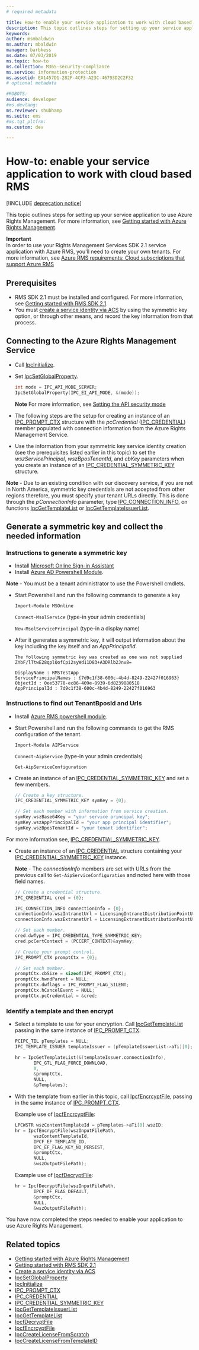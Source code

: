 ```yaml
---
# required metadata

title: How-to enable your service application to work with cloud based RMS | Azure RMS
description: This topic outlines steps for setting up your service application to use Azure Rights Management.
keywords:
author: msmbaldwin
ms.author: mbaldwin
manager: barbkess
ms.date: 07/03/2019
ms.topic: how-to
ms.collection: M365-security-compliance
ms.service: information-protection
ms.assetid: EA1457D1-282F-4CF3-A23C-46793D2C2F32
# optional metadata

#ROBOTS:
audience: developer
#ms.devlang:
ms.reviewer: shubhamp
ms.suite: ems
#ms.tgt_pltfrm:
ms.custom: dev

---
```


# How-to: enable your service application to work with cloud based RMS

[!INCLUDE [deprecation notice](../includes/deprecation-warning.md)]

This topic outlines steps for setting up your service application to use Azure Rights Management. For more information, see [Getting started with Azure Rights Management](../requirements.md).

**Important**  
In order to use your Rights Management Services SDK 2.1 service application with Azure RMS, you'll need to create your own tenants. For more information, see [Azure RMS requirements: Cloud subscriptions that support Azure RMS](../requirements.md)

## Prerequisites

-   RMS SDK 2.1 must be installed and configured. For more information, see [Getting started with RMS SDK 2.1](getting-started-with-ad-rms-2-0.md).
-   You must [create a service identity via ACS](/previous-versions/azure/azure-services/gg185924(v=azure.100)) by using the symmetric key option, or through other means, and record the key information from that process.

## Connecting to the Azure Rights Management Service

- Call [IpcInitialize](/previous-versions/windows/desktop/msipc/ipcinitialize).
- Set [IpcSetGlobalProperty](/previous-versions/windows/desktop/msipc/ipcsetglobalproperty).

  ```cpp
  int mode = IPC_API_MODE_SERVER;
  IpcSetGlobalProperty(IPC_EI_API_MODE, &(mode));
  ```

  **Note**  For more information, see [Setting the API security mode](setting-the-api-security-mode-api-mode.md)


-   The following steps are the setup for creating an instance of an [IPC\_PROMPT\_CTX](/previous-versions/windows/desktop/msipc/ipc-prompt-ctx) structure with the *pcCredential*  ([IPC\_CREDENTIAL](/previous-versions/windows/desktop/msipc/ipc-credential)) member populated with connection information from the Azure Rights Management Service.
-   Use the information from your symmetric key service identity creation (see the prerequisites listed earlier in this topic) to set the *wszServicePrincipal*, *wszBposTenantId*, and *cbKey* parameters when you create an instance of an [IPC\_CREDENTIAL\_SYMMETRIC\_KEY](/previous-versions/windows/desktop/msipc/ipc-credential-symmetric-key) structure.

**Note** - Due to an existing condition with our discovery service, if you are not in North America, symmetric key credentials are not accepted from other regions therefore, you must specify your tenant URLs directly. This is done through the *pConnectionInfo* parameter, type [IPC\_CONNECTION\_INFO](/previous-versions/windows/desktop/msipc/ipc-connection-info), on functions  [IpcGetTemplateList](/previous-versions/windows/desktop/msipc/ipcgettemplatelist) or [IpcGetTemplateIssuerList](/previous-versions/windows/desktop/msipc/ipcgettemplateissuerlist).

## Generate a symmetric key and collect the needed information

### Instructions to generate a symmetric key

-   Install [Microsoft Online Sign-in Assistant](https://go.microsoft.com/fwlink/p/?LinkID=286152)
-   Install [Azure AD Powershell Module](https://bposast.vo.msecnd.net/MSOPMW/8073.4/amd64/AdministrationConfig-en.msi).

**Note** - You must be a tenant administrator to use the Powershell cmdlets.

- Start Powershell and run the following commands to generate a key

    `Import-Module MSOnline`

    `Connect-MsolService` (type-in your admin credentials)

    `New-MsolServicePrincipal` (type-in a display name)

- After it generates a symmetric key, it will output information about the key including the key itself and an *AppPrincipalId*.

  ```output
  The following symmetric key was created as one was not supplied
  ZYbF/lTtwE28qplQofCpi2syWd11D83+A3DRlb2Jnv8=

  DisplayName : RMSTestApp
  ServicePrincipalNames : {7d9c1f38-600c-4b4d-8249-22427f016963}
  ObjectId : 0ee53770-ec86-409e-8939-6d8239880518
  AppPrincipalId : 7d9c1f38-600c-4b4d-8249-22427f016963
  ```


### Instructions to find out **TenantBposId** and **Urls**

-   Install [Azure RMS powershell module](../install-powershell.md).
-   Start Powershell and run the following commands to get the RMS configuration of the tenant.

    `Import-Module AIPService`

    `Connect-AipService` (type-in your admin credentials)

    `Get-AipServiceConfiguration`


- Create an instance of an  [IPC\_CREDENTIAL\_SYMMETRIC\_KEY](/previous-versions/windows/desktop/msipc/ipc-credential-symmetric-key) and set a few members.

  ```cpp
  // Create a key structure.
  IPC_CREDENTIAL_SYMMETRIC_KEY symKey = {0};

  // Set each member with information from service creation.
  symKey.wszBase64Key = "your service principal key";
  symKey.wszAppPrincipalId = "your app principal identifier";
  symKey.wszBposTenantId = "your tenant identifier";
  ```

For more information see, [IPC\_CREDENTIAL\_SYMMETRIC\_KEY](/previous-versions/windows/desktop/msipc/ipc-credential-symmetric-key).

- Create an instance of an [IPC\_CREDENTIAL](/previous-versions/windows/desktop/msipc/ipc-credential) structure containing your [IPC\_CREDENTIAL\_SYMMETRIC\_KEY](/previous-versions/windows/desktop/msipc/ipc-credential-symmetric-key) instance.

  **Note** - The *connectionInfo* members are set with URLs from the previous call to `Get-AipServiceConfiguration` and noted here with those field names.

  ```cpp
  // Create a credential structure.
  IPC_CREDENTIAL cred = {0};

  IPC_CONNECTION_INFO connectionInfo = {0};
  connectionInfo.wszIntranetUrl = LicensingIntranetDistributionPointUrl;
  connectionInfo.wszExtranetUrl = LicensingExtranetDistributionPointUrl;

  // Set each member.
  cred.dwType = IPC_CREDENTIAL_TYPE_SYMMETRIC_KEY;
  cred.pcCertContext = (PCCERT_CONTEXT)&symKey;

  // Create your prompt control.
  IPC_PROMPT_CTX promptCtx = {0};

  // Set each member.
  promptCtx.cbSize = sizeof(IPC_PROMPT_CTX);
  promptCtx.hwndParent = NULL;
  promptCtx.dwflags = IPC_PROMPT_FLAG_SILENT;
  promptCtx.hCancelEvent = NULL;
  promptCtx.pcCredential = &cred;
  ```

### Identify a template and then encrypt

- Select a template to use for your encryption.
    Call [IpcGetTemplateList](/previous-versions/windows/desktop/msipc/ipcgettemplatelist) passing in the same instance of [IPC\_PROMPT\_CTX](/previous-versions/windows/desktop/msipc/ipc-prompt-ctx).

  ```cpp
  PCIPC_TIL pTemplates = NULL;
  IPC_TEMPLATE_ISSUER templateIssuer = (pTemplateIssuerList->aTi)[0];

  hr = IpcGetTemplateList(&(templateIssuer.connectionInfo),
         IPC_GTL_FLAG_FORCE_DOWNLOAD,
         0,
         &promptCtx,
         NULL,
         &pTemplates);
  ```

- With the template from earlier in this topic, call [IpcfEncrcyptFile](/previous-versions/windows/desktop/msipc/ipcfencryptfile), passing in the same instance of [IPC\_PROMPT\_CTX](/previous-versions/windows/desktop/msipc/ipc-prompt-ctx).

  Example use of [IpcfEncrcyptFile](/previous-versions/windows/desktop/msipc/ipcfencryptfile):

  ```cpp
  LPCWSTR wszContentTemplateId = pTemplates->aTi[0].wszID;
  hr = IpcfEncryptFile(wszInputFilePath,
         wszContentTemplateId,
         IPCF_EF_TEMPLATE_ID,
         IPC_EF_FLAG_KEY_NO_PERSIST,
         &promptCtx,
         NULL,
         &wszOutputFilePath);
  ```

  Example use of [IpcfDecryptFile](/previous-versions/windows/desktop/msipc/ipcfdecryptfile):

  ```cpp
  hr = IpcfDecryptFile(wszInputFilePath,
         IPCF_DF_FLAG_DEFAULT,
         &promptCtx,
         NULL,
         &wszOutputFilePath);
  ```

You have now completed the steps needed to enable your application to use Azure Rights Management.

## Related topics

* [Getting started with Azure Rights Management](../requirements.md)
* [Getting started with RMS SDK 2.1](getting-started-with-ad-rms-2-0.md)
* [Create a service identity via ACS](/previous-versions/azure/azure-services/gg185924(v=azure.100))
* [IpcSetGlobalProperty](/previous-versions/windows/desktop/msipc/ipcsetglobalproperty)
* [IpcInitialize](/previous-versions/windows/desktop/msipc/ipcinitialize)
* [IPC\_PROMPT\_CTX](/previous-versions/windows/desktop/msipc/ipc-prompt-ctx)
* [IPC\_CREDENTIAL](/previous-versions/windows/desktop/msipc/ipc-credential)
* [IPC\_CREDENTIAL\_SYMMETRIC\_KEY](/previous-versions/windows/desktop/msipc/ipc-credential-symmetric-key)
* [IpcGetTemplateIssuerList](/previous-versions/windows/desktop/msipc/ipcgettemplateissuerlist)
* [IpcGetTemplateList](/previous-versions/windows/desktop/msipc/ipcgettemplatelist)
* [IpcfDecryptFile](/previous-versions/windows/desktop/msipc/ipcfdecryptfile)
* [IpcfEncrcyptFile](/previous-versions/windows/desktop/msipc/ipcfencryptfile)
* [IpcCreateLicenseFromScratch](/previous-versions/windows/desktop/msipc/ipccreatelicensefromscratch)
* [IpcCreateLicenseFromTemplateID](/previous-versions/windows/desktop/msipc/ipccreatelicensefromtemplateid)